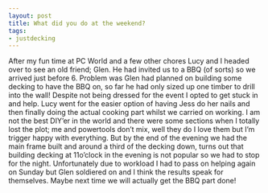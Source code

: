```yaml
---
layout: post
title: What did you do at the weekend?
tags:
- justdecking
---
```

After my fun time at PC World and a few other chores Lucy and I headed over to see an old friend; Glen. He had invited us to a BBQ (of sorts) so we arrived just before 6. Problem was Glen had planned on building some decking to have the BBQ on, so far he had only sized up one timber to drill into the wall! Despite not being dressed for the event I opted to get stuck in and help. Lucy went for the easier option of having Jess do her nails and then finally doing the actual cooking part whilst we carried on working. I am not the best DIY’er in the world and there were some sections when I totally lost the plot; me and powertools don’t mix, well they do I love them but I’m trigger happy with everything. But by the end of the evening we had the main frame built and around a third of the decking down, turns out that building decking at 11o’clock in the evening is not popular so we had to stop for the night. Unfortunately due to workload I had to pass on helping again on Sunday but Glen soldiered on and I think the results speak for themselves. Maybe next time we will actually get the BBQ part done!
